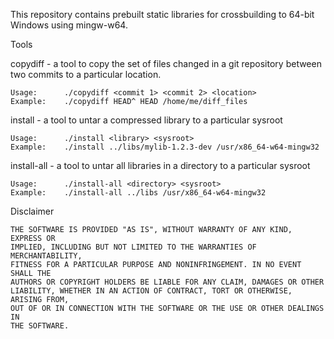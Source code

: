 This repository contains prebuilt static libraries for crossbuilding to 64-bit Windows using mingw-w64.

Tools

copydiff - a tool to copy the set of files changed in a git repository between two commits
		to a particular location.

	Usage:		./copydiff <commit 1> <commit 2> <location>
	Example:	./copydiff HEAD^ HEAD /home/me/diff_files


install - a tool to untar a compressed library to a particular sysroot

	Usage:		./install <library> <sysroot>
	Example:	./install ../libs/mylib-1.2.3-dev /usr/x86_64-w64-mingw32

install-all - a tool to untar all libraries in a directory to a particular sysroot

	Usage:		./install-all <directory> <sysroot>
	Example:	./install-all ../libs /usr/x86_64-w64-mingw32

Disclaimer

	THE SOFTWARE IS PROVIDED "AS IS", WITHOUT WARRANTY OF ANY KIND, EXPRESS OR
	IMPLIED, INCLUDING BUT NOT LIMITED TO THE WARRANTIES OF MERCHANTABILITY,
	FITNESS FOR A PARTICULAR PURPOSE AND NONINFRINGEMENT. IN NO EVENT SHALL THE
	AUTHORS OR COPYRIGHT HOLDERS BE LIABLE FOR ANY CLAIM, DAMAGES OR OTHER
	LIABILITY, WHETHER IN AN ACTION OF CONTRACT, TORT OR OTHERWISE, ARISING FROM,
	OUT OF OR IN CONNECTION WITH THE SOFTWARE OR THE USE OR OTHER DEALINGS IN
	THE SOFTWARE.


